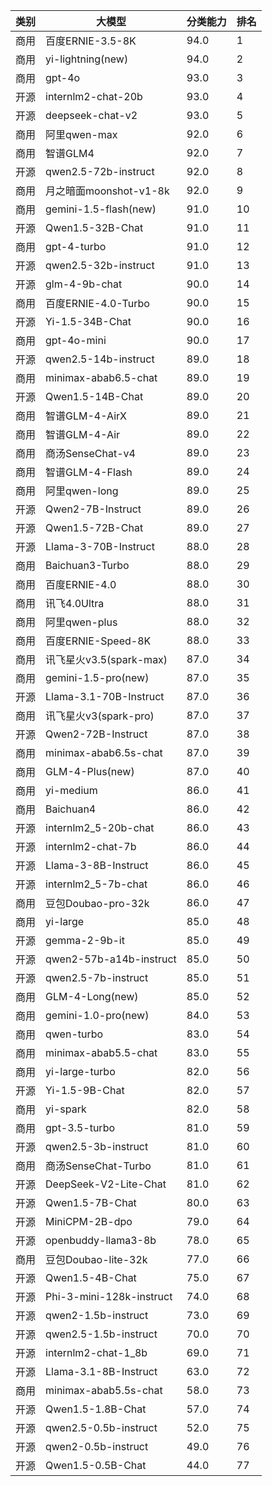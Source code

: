 
| 类别| 大模型                         | 分类能力 | 排名 |
|---|-----------------------------|------|----|
|商用|百度ERNIE-3.5-8K|94.0|1|
|商用|yi-lightning(new)|94.0|2|
|商用|gpt-4o|93.0|3|
|开源|internlm2-chat-20b|93.0|4|
|开源|deepseek-chat-v2|93.0|5|
|商用|阿里qwen-max|92.0|6|
|商用|智谱GLM4|92.0|7|
|开源|qwen2.5-72b-instruct|92.0|8|
|商用|月之暗面moonshot-v1-8k|92.0|9|
|商用|gemini-1.5-flash(new)|91.0|10|
|开源|Qwen1.5-32B-Chat|91.0|11|
|商用|gpt-4-turbo|91.0|12|
|开源|qwen2.5-32b-instruct|91.0|13|
|开源|glm-4-9b-chat|90.0|14|
|商用|百度ERNIE-4.0-Turbo|90.0|15|
|开源|Yi-1.5-34B-Chat|90.0|16|
|商用|gpt-4o-mini|90.0|17|
|开源|qwen2.5-14b-instruct|89.0|18|
|商用|minimax-abab6.5-chat|89.0|19|
|开源|Qwen1.5-14B-Chat|89.0|20|
|商用|智谱GLM-4-AirX|89.0|21|
|商用|智谱GLM-4-Air|89.0|22|
|商用|商汤SenseChat-v4|89.0|23|
|商用|智谱GLM-4-Flash|89.0|24|
|商用|阿里qwen-long|89.0|25|
|开源|Qwen2-7B-Instruct|89.0|26|
|开源|Qwen1.5-72B-Chat|89.0|27|
|开源|Llama-3-70B-Instruct|88.0|28|
|商用|Baichuan3-Turbo|88.0|29|
|商用|百度ERNIE-4.0|88.0|30|
|商用|讯飞4.0Ultra|88.0|31|
|商用|阿里qwen-plus|88.0|32|
|商用|百度ERNIE-Speed-8K|88.0|33|
|商用|讯飞星火v3.5(spark-max)|87.0|34|
|商用|gemini-1.5-pro(new)|87.0|35|
|开源|Llama-3.1-70B-Instruct|87.0|36|
|商用|讯飞星火v3(spark-pro)|87.0|37|
|开源|Qwen2-72B-Instruct|87.0|38|
|商用|minimax-abab6.5s-chat|87.0|39|
|商用|GLM-4-Plus(new)|87.0|40|
|商用|yi-medium|86.0|41|
|商用|Baichuan4|86.0|42|
|开源|internlm2_5-20b-chat|86.0|43|
|开源|internlm2-chat-7b|86.0|44|
|开源|Llama-3-8B-Instruct|86.0|45|
|开源|internlm2_5-7b-chat|86.0|46|
|商用|豆包Doubao-pro-32k|86.0|47|
|商用|yi-large|85.0|48|
|开源|gemma-2-9b-it|85.0|49|
|开源|qwen2-57b-a14b-instruct|85.0|50|
|开源|qwen2.5-7b-instruct|85.0|51|
|商用|GLM-4-Long(new)|85.0|52|
|商用|gemini-1.0-pro(new)|84.0|53|
|商用|qwen-turbo|83.0|54|
|商用|minimax-abab5.5-chat|83.0|55|
|商用|yi-large-turbo|82.0|56|
|开源|Yi-1.5-9B-Chat|82.0|57|
|商用|yi-spark|82.0|58|
|商用|gpt-3.5-turbo|81.0|59|
|开源|qwen2.5-3b-instruct|81.0|60|
|商用|商汤SenseChat-Turbo|81.0|61|
|开源|DeepSeek-V2-Lite-Chat|81.0|62|
|开源|Qwen1.5-7B-Chat|80.0|63|
|开源|MiniCPM-2B-dpo|79.0|64|
|开源|openbuddy-llama3-8b|78.0|65|
|商用|豆包Doubao-lite-32k|77.0|66|
|开源|Qwen1.5-4B-Chat|75.0|67|
|开源|Phi-3-mini-128k-instruct|74.0|68|
|开源|qwen2-1.5b-instruct|73.0|69|
|开源|qwen2.5-1.5b-instruct|70.0|70|
|开源|internlm2-chat-1_8b|69.0|71|
|开源|Llama-3.1-8B-Instruct|63.0|72|
|商用|minimax-abab5.5s-chat|58.0|73|
|开源|Qwen1.5-1.8B-Chat|57.0|74|
|开源|qwen2.5-0.5b-instruct|52.0|75|
|开源|qwen2-0.5b-instruct|49.0|76|
|开源|Qwen1.5-0.5B-Chat|44.0|77|

